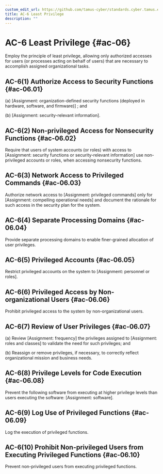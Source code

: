 ```yaml
---
custom_edit_url: https://github.com/tamus-cyber/standards.cyber.tamus.edu/tree/main/content/tamus.edu/TAMUS_profile.xml
title: AC-6 Least Privilege
description: ""
---
```


# AC-6 Least Privilege {#ac-06}

Employ the principle of least privilege, allowing only authorized accesses for users (or processes acting on behalf of users) that are necessary to accomplish assigned organizational tasks.

## AC-6(1) Authorize Access to Security Functions {#ac-06.01}

(a) 
                     [Assignment: organization-defined security functions (deployed in hardware, software, and firmware)] ; and

(b) 
                     [Assignment: security-relevant information].

## AC-6(2) Non-privileged Access for Nonsecurity Functions {#ac-06.02}

Require that users of system accounts (or roles) with access to [Assignment: security functions or security-relevant information] use non-privileged accounts or roles, when accessing nonsecurity functions.

## AC-6(3) Network Access to Privileged Commands {#ac-06.03}

Authorize network access to [Assignment: privileged commands] only for [Assignment: compelling operational needs] and document the rationale for such access in the security plan for the system.

## AC-6(4) Separate Processing Domains {#ac-06.04}

Provide separate processing domains to enable finer-grained allocation of user privileges.

## AC-6(5) Privileged Accounts {#ac-06.05}

Restrict privileged accounts on the system to [Assignment: personnel or roles].

## AC-6(6) Privileged Access by Non-organizational Users {#ac-06.06}

Prohibit privileged access to the system by non-organizational users.

## AC-6(7) Review of User Privileges {#ac-06.07}

(a) Review [Assignment: frequency] the privileges assigned to [Assignment: roles and classes] to validate the need for such privileges; and

(b) Reassign or remove privileges, if necessary, to correctly reflect organizational mission and business needs.

## AC-6(8) Privilege Levels for Code Execution {#ac-06.08}

Prevent the following software from executing at higher privilege levels than users executing the software: [Assignment: software].

## AC-6(9) Log Use of Privileged Functions {#ac-06.09}

Log the execution of privileged functions.

## AC-6(10) Prohibit Non-privileged Users from Executing Privileged Functions {#ac-06.10}

Prevent non-privileged users from executing privileged functions.

